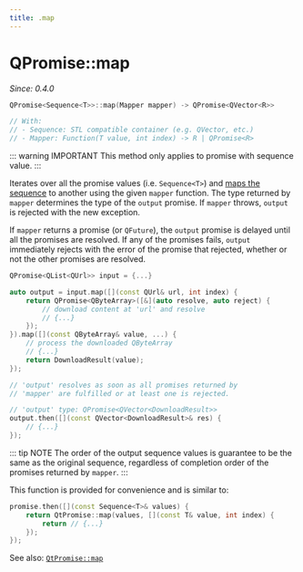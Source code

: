 ```yaml
---
title: .map
---
```


# QPromise::map

*Since: 0.4.0*

```cpp
QPromise<Sequence<T>>::map(Mapper mapper) -> QPromise<QVector<R>>

// With:
// - Sequence: STL compatible container (e.g. QVector, etc.)
// - Mapper: Function(T value, int index) -> R | QPromise<R>
```

::: warning IMPORTANT
This method only applies to promise with sequence value.
:::

Iterates over all the promise values (i.e. `Sequence<T>`) and [maps the sequence](https://en.wikipedia.org/wiki/Map_%28higher-order_function%29)
to another using the given `mapper` function. The type returned by `mapper` determines the type of
the `output` promise. If `mapper` throws, `output` is rejected with the new exception.

If `mapper` returns a promise (or `QFuture`), the `output` promise is delayed until all the promises
are resolved. If any of the promises fails, `output` immediately rejects with the error of the
promise that rejected, whether or not the other promises are resolved.

```cpp
QPromise<QList<QUrl>> input = {...}

auto output = input.map([](const QUrl& url, int index) {
    return QPromise<QByteArray>([&](auto resolve, auto reject) {
        // download content at 'url' and resolve
        // {...}
    });
}).map([](const QByteArray& value, ...) {
    // process the downloaded QByteArray
    // {...}
    return DownloadResult(value);
});

// 'output' resolves as soon as all promises returned by
// 'mapper' are fulfilled or at least one is rejected.

// 'output' type: QPromise<QVector<DownloadResult>>
output.then([](const QVector<DownloadResult>& res) {
    // {...}
});
```

::: tip NOTE
The order of the output sequence values is guarantee to be the same as the original sequence,
regardless of completion order of the promises returned by `mapper`.
:::

This function is provided for convenience and is similar to:

```cpp
promise.then([](const Sequence<T>& values) {
    return QtPromise::map(values, [](const T& value, int index) {
        return // {...}
    });
});
```

See also: [`QtPromise::map`](../helpers/map.md)
